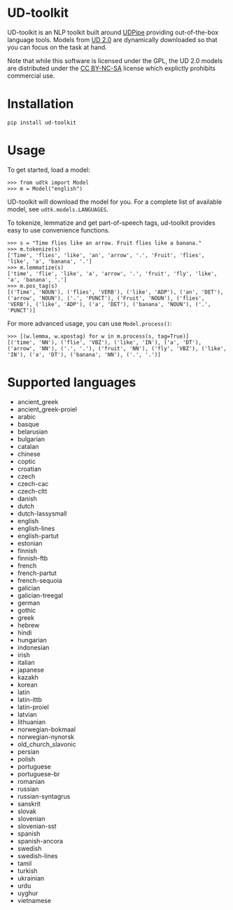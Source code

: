# UD-toolkit
UD-toolkit is an NLP toolkit built around [UDPipe](http://ufal.mff.cuni.cz/udpipe) providing out-of-the-box language tools. Models from [UD 2.0](http://hdl.handle.net/11234/1-2364) are dynamically downloaded so that you can focus on the task at hand.

Note that while this software is licensed under the GPL, the UD 2.0 models are distributed under the [CC BY-NC-SA](http://creativecommons.org/licenses/by-nc-sa/4.0/) license which explictly prohibits commercial use.

# Installation

```
pip install ud-toolkit
```

# Usage

To get started, load a model:

```pycon
>>> from udtk import Model
>>> m = Model("english")
```

UD-toolkit will download the model for you. For a complete list of available model, see `udtk.models.LANGUAGES`.

To tokenize, lemmatize and get part-of-speech tags, ud-toolkit provides easy to use convenience functions.

```pycon
>>> s = "Time flies like an arrow. Fruit flies like a banana."
>>> m.tokenize(s)
['Time', 'flies', 'like', 'an', 'arrow', '.', 'Fruit', 'flies', 'like', 'a', 'banana', '.']
>>> m.lemmatize(s)
['time', 'flie', 'like', 'a', 'arrow', '.', 'fruit', 'fly', 'like', 'a', 'banana', '.']
>>> m.pos_tag(s)
[('Time', 'NOUN'), ('flies', 'VERB'), ('like', 'ADP'), ('an', 'DET'), ('arrow', 'NOUN'), ('.', 'PUNCT'), ('Fruit', 'NOUN'), ('flies', 'VERB'), ('like', 'ADP'), ('a', 'DET'), ('banana', 'NOUN'), ('.', 'PUNCT')]
```

For more advanced usage, you can use `Model.process()`:

```pycon
>>> [(w.lemma, w.xpostag) for w in m.process(s, tag=True)]
[('time', 'NN'), ('flie', 'VBZ'), ('like', 'IN'), ('a', 'DT'), ('arrow', 'NN'), ('.', '.'), ('fruit', 'NN'), ('fly', 'VBZ'), ('like', 'IN'), ('a', 'DT'), ('banana', 'NN'), ('.', '.')]
```

# Supported languages

- ancient_greek
- ancient_greek-proiel
- arabic
- basque
- belarusian
- bulgarian
- catalan
- chinese
- coptic
- croatian
- czech
- czech-cac
- czech-cltt
- danish
- dutch
- dutch-lassysmall
- english
- english-lines
- english-partut
- estonian
- finnish
- finnish-ftb
- french
- french-partut
- french-sequoia
- galician
- galician-treegal
- german
- gothic
- greek
- hebrew
- hindi
- hungarian
- indonesian
- irish
- italian
- japanese
- kazakh
- korean
- latin
- latin-ittb
- latin-proiel
- latvian
- lithuanian
- norwegian-bokmaal
- norwegian-nynorsk
- old_church_slavonic
- persian
- polish
- portuguese
- portuguese-br
- romanian
- russian
- russian-syntagrus
- sanskrit
- slovak
- slovenian
- slovenian-sst
- spanish
- spanish-ancora
- swedish
- swedish-lines
- tamil
- turkish
- ukrainian
- urdu
- uyghur
- vietnamese
